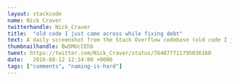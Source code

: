 ```yaml
---
layout: stackcode
name: Nick Craver
twitterhandle: Nick_Craver
title:  "old code I just came across while fixing debt"
text: A daily screenshot from the Stack Overflow codebase (old code I just came across while fixing debt).
thumbnailhandle: Bw5MUcCEhb
tweet: https://twitter.com/Nick_Craver/status/764077711795036160
date:   2016-08-12 12:34:00 +0000
tags: ["comments", "naming-is-hard"]
---
```

